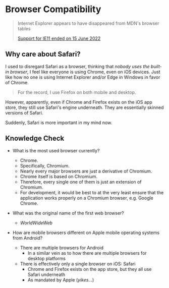 # Browser Compatibility

> Internet Explorer appears to have disappeared from MDN's browser tables
>
> [Support for IE11 ended on 15 June 2022](https://docs.microsoft.com/en-us/lifecycle/announcements/internet-explorer-11-end-of-support)

## Why care about Safari?

I used to disregard Safari as a browser, thinking that _nobody uses the built-in browser_, I feel like everyone is using Chrome, even on iOS devices. Just like how no one is using Internet Explorer and/or Edge in Windows in favor of Chrome.

> For the record, I use Firefox on both mobile and desktop.

However, apparently, even if Chrome and Firefox exists on the iOS app store, they still use Safari's engine underneath. They are essentially skinned versions of Safari.

Suddenly, Safari is more important in my mind now.

## Knowledge Check

- What is the most used browser currently?

  - Chrome.
  - Specifically, Chromium.
  - Nearly every major browsers are just a derivative of Chromium.
  - Chrome itself is based on Chromium.
  - Therefore, every single one of them is just an extension of Chromium.
  - For development, it would be best to at the very least ensure that the application works properly on a Chromium browser, e.g. Google Chrome.

- What was the original name of the first web browser?

  - _WorldWideWeb_

- How are mobile browsers different on Apple mobile operating systems from Android?

  - There are multiple browsers for Android
    - In a similar vein as to how there are multiple browsers for desktop platforms
  - There is effectively only a single browser on iOS: Safari
    - Chrome and Firefox exists on the app store, but they all use Safari underneath
    - As mandated by Apple (_yikes..._)
